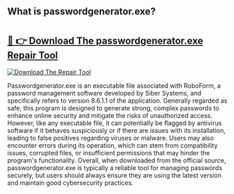 ## What is passwordgenerator.exe? 

# <h2><a href="https://exedetect.com/download.php?passwordgenerator.exe">🔗 👉 Download The passwordgenerator.exe Repair Tool</a></h2>

[![Download The Repair Tool](https://exedetect.com/download-button.jpg)](https://exedetect.com/download.php?passwordgenerator.exe)

Passwordgenerator.exe is an executable file associated with RoboForm, a password management software developed by Siber Systems, and specifically refers to version 8.6.1.1 of the application. Generally regarded as safe, this program is designed to generate strong, complex passwords to enhance online security and mitigate the risks of unauthorized access. However, like any executable file, it can potentially be flagged by antivirus software if it behaves suspiciously or if there are issues with its installation, leading to false positives regarding viruses or malware. Users may also encounter errors during its operation, which can stem from compatibility issues, corrupted files, or insufficient permissions that may hinder the program's functionality. Overall, when downloaded from the official source, passwordgenerator.exe is typically a reliable tool for managing passwords securely, but users should always ensure they are using the latest version and maintain good cybersecurity practices.